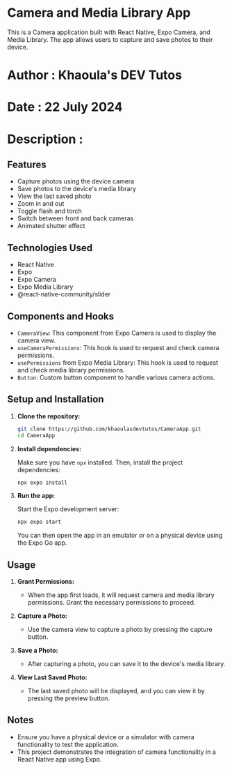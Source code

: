 # Camera and Media Library App

This is a Camera application built with React Native, Expo Camera, and Media Library. The app allows users to capture and save photos to their device.

# Author : Khaoula's DEV Tutos
# Date : 22 July 2024

# Description :

## Features

- Capture photos using the device camera
- Save photos to the device's media library
- View the last saved photo
- Zoom in and out
- Toggle flash and torch
- Switch between front and back cameras
- Animated shutter effect

## Technologies Used

- React Native
- Expo
- Expo Camera
- Expo Media Library
- @react-native-community/slider

## Components and Hooks

- `CameraView`: This component from Expo Camera is used to display the camera view.
- `useCameraPermissions`: This hook is used to request and check camera permissions.
- `usePermissions` from Expo Media Library: This hook is used to request and check media library permissions.
- `Button`: Custom button component to handle various camera actions.

## Setup and Installation

1. **Clone the repository:**

    ```sh
    git clone https://github.com/khaoulasdevtutos/CameraApp.git
    cd CameraApp
    ```

2. **Install dependencies:**

    Make sure you have `npx` installed. Then, install the project dependencies:

    ```sh
    npx expo install
    ```

3. **Run the app:**

    Start the Expo development server:

    ```sh
    npx expo start
    ```

    You can then open the app in an emulator or on a physical device using the Expo Go app.

## Usage

1. **Grant Permissions:**
    - When the app first loads, it will request camera and media library permissions. Grant the necessary permissions to proceed.

2. **Capture a Photo:**
    - Use the camera view to capture a photo by pressing the capture button.

3. **Save a Photo:**
    - After capturing a photo, you can save it to the device's media library.

4. **View Last Saved Photo:**
    - The last saved photo will be displayed, and you can view it by pressing the preview button.

## Notes

- Ensure you have a physical device or a simulator with camera functionality to test the application.
- This project demonstrates the integration of camera functionality in a React Native app using Expo.
